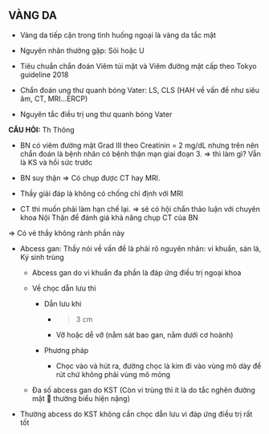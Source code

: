 ## VÀNG DA  
- Vàng da tiếp cận trong tình huống ngoại là vàng da tắc mật  
- Nguyên nhân thường gặp: Sỏi hoặc U  
- Tiêu chuẩn chẩn đoán Viêm túi mật và Viêm đường mật cấp theo Tokyo guideline 2018  
- Chẩn đoán ung thư quanh bóng Vater: LS, CLS (HAH về vấn đề như siêu âm, CT, MRI…ERCP)  
- Nguyên tắc điều trị ung thư quanh bóng Vater  
  
**CÂU HỎI:** Th Thông  
- BN có viêm đường mật Grad III theo Creatinin = 2 mg/dL nhưng trên nên chẩn đoán là bệnh nhân có bệnh thận mạn giai đoạn 3. => thì làm gì? Vẫn là KS và hồi sức trước  
- BN suy thận => Có chụp được CT hay MRI.  
- Thầy giải đáp là không có chống chỉ định với MRI  
- CT thì muốn phải làm hạn chế lại. => sẽ có hội chẩn thảo luận với chuyên khoa Nội Thận để đánh giá khả năng chụp CT của BN  
=> Có vẻ thầy không rành phần này  
- Abcess gan: Thầy nói về vấn đề là phải rõ nguyên nhân: vi khuẩn, sán lá, Ký sinh trùng  
	- Abcess gan do vi khuẩn đa phần là đáp ứng điều trị ngoại khoa  
	- Về chọc dẫn lưu thì  
		- Dẫn lưu khi  
			- > 3 cm  
			- Vỡ hoặc dễ vỡ (nằm sát bao gan, nằm dưới cơ hoành)  
		- Phương pháp  
			- Chọc vào và hút ra, đường chọc là kim đi vào vùng mô dày để rút chứ không phải vùng mô mỏng  
	- Đa số abcess gan do KST (Còn vi trùng thì ít là do tắc nghẽn đường mật  thường biểu hiện nặng)  
- Thường abcess do KST không cần chọc dẫn lưu vì đáp ứng điều trị rất tốt  
